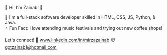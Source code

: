  🌸 Hi, I'm Zainab! 🌸

👾 I'm a full-stack software developer skilled in HTML, CSS, JS, Python, & Java.                                                                            
⭐️ Fun Fact: I love attending music festivals and trying out new coffee shops! 

Let's connect! 
🔗 www.linkedin.com/in/mirzazainab
📪 gotzainab1@hotmail.com
